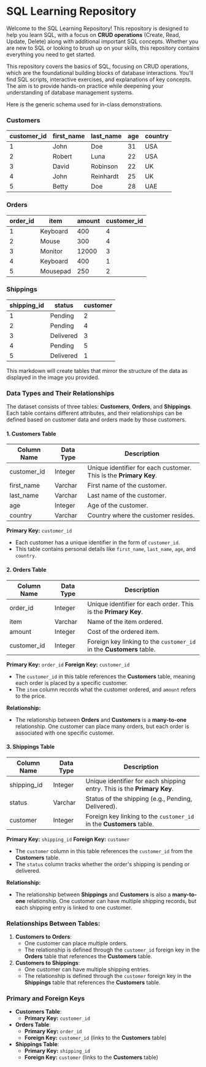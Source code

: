 # SQL Learning Repository

Welcome to the SQL Learning Repository! This repository is designed to help you learn SQL, with a focus on **CRUD operations** (Create, Read, Update, Delete) along with additional important SQL concepts. Whether you are new to SQL or looking to brush up on your skills, this repository contains everything you need to get started.

This repository covers the basics of SQL, focusing on CRUD operations, which are the foundational building blocks of database interactions. You'll find SQL scripts, interactive exercises, and explanations of key concepts. The aim is to provide hands-on practice while deepening your understanding of database management systems.

Here is the generic schema used for in-class demonstrations.

### Customers

| customer_id | first_name | last_name | age  | country |
| ----------- | ---------- | --------- | ---- | ------- |
| 1           | John       | Doe       | 31   | USA     |
| 2           | Robert     | Luna      | 22   | USA     |
| 3           | David      | Robinson  | 22   | UK      |
| 4           | John       | Reinhardt | 25   | UK      |
| 5           | Betty      | Doe       | 28   | UAE     |

### Orders

| order_id | item     | amount | customer_id |
| -------- | -------- | ------ | ----------- |
| 1        | Keyboard | 400    | 4           |
| 2        | Mouse    | 300    | 4           |
| 3        | Monitor  | 12000  | 3           |
| 4        | Keyboard | 400    | 1           |
| 5        | Mousepad | 250    | 2           |

### Shippings

| shipping_id | status    | customer |
| ----------- | --------- | -------- |
| 1           | Pending   | 2        |
| 2           | Pending   | 4        |
| 3           | Delivered | 3        |
| 4           | Pending   | 5        |
| 5           | Delivered | 1        |

This markdown will create tables that mirror the structure of the data as displayed in the image you provided.

### Data Types and Their Relationships

The dataset consists of three tables: **Customers**, **Orders**, and **Shippings**. Each table contains different attributes, and their relationships can be defined based on customer data and orders made by those customers.

#### 1. **Customers Table**

| Column Name | Data Type | Description                                                  |
| ----------- | --------- | ------------------------------------------------------------ |
| customer_id | Integer   | Unique identifier for each customer. This is the **Primary Key**. |
| first_name  | Varchar   | First name of the customer.                                  |
| last_name   | Varchar   | Last name of the customer.                                   |
| age         | Integer   | Age of the customer.                                         |
| country     | Varchar   | Country where the customer resides.                          |

**Primary Key:** `customer_id`

- Each customer has a unique identifier in the form of `customer_id`.
- This table contains personal details like `first_name`, `last_name`, `age`, and `country`.

#### 2. **Orders Table**

| Column Name | Data Type | Description                                                  |
| ----------- | --------- | ------------------------------------------------------------ |
| order_id    | Integer   | Unique identifier for each order. This is the **Primary Key**. |
| item        | Varchar   | Name of the item ordered.                                    |
| amount      | Integer   | Cost of the ordered item.                                    |
| customer_id | Integer   | Foreign key linking to the `customer_id` in the **Customers** table. |

**Primary Key:** `order_id`
**Foreign Key:** `customer_id`

- The `customer_id` in this table references the **Customers** table, meaning each order is placed by a specific customer.
- The `item` column records what the customer ordered, and `amount` refers to the price.

**Relationship:**

- The relationship between **Orders** and **Customers** is a **many-to-one** relationship. One customer can place many orders, but each order is associated with one specific customer.

#### 3. **Shippings Table**

| Column Name | Data Type | Description                                                  |
| ----------- | --------- | ------------------------------------------------------------ |
| shipping_id | Integer   | Unique identifier for each shipping entry. This is the **Primary Key**. |
| status      | Varchar   | Status of the shipping (e.g., Pending, Delivered).           |
| customer    | Integer   | Foreign key linking to the `customer_id` in the **Customers** table. |

**Primary Key:** `shipping_id`
**Foreign Key:** `customer`

- The `customer` column in this table references the `customer_id` from the **Customers** table.
- The `status` column tracks whether the order's shipping is pending or delivered.

**Relationship:**

- The relationship between **Shippings** and **Customers** is also a **many-to-one** relationship. One customer can have multiple shipping records, but each shipping entry is linked to one customer.

### Relationships Between Tables:

1. **Customers to Orders**:
   - One customer can place multiple orders.
   - The relationship is defined through the `customer_id` foreign key in the **Orders** table that references the **Customers** table.
2. **Customers to Shippings**:
   - One customer can have multiple shipping entries.
   - The relationship is defined through the `customer` foreign key in the **Shippings** table that references the **Customers** table.

### Primary and Foreign Keys

- **Customers Table**:
  - **Primary Key:** `customer_id`
- **Orders Table**:
  - **Primary Key:** `order_id`
  - **Foreign Key:** `customer_id` (links to the **Customers** table)
- **Shippings Table**:
  - **Primary Key:** `shipping_id`
  - **Foreign Key:** `customer` (links to the **Customers** table)